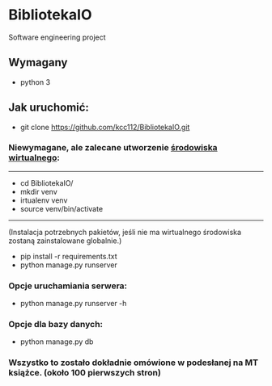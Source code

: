 # BibliotekaIO
Software engineering project

## Wymagany
- python 3

## Jak uruchomić:
- git clone https://github.com/kcc112/BibliotekaIO.git

### Niewymagane, ale zalecane utworzenie [środowiska wirtualnego](https://virtualenv.pypa.io/en/latest/):
---
- cd BibliotekaIO/
- mkdir venv
- irtualenv venv
- source venv/bin/activate
---
(Instalacja potrzebnych pakietów, jeśli nie ma wirtualnego środowiska zostaną zainstalowane globalnie.)
- pip install -r requirements.txt
- python manage.py runserver

### Opcje uruchamiania serwera:
- python manage.py runserver -h

### Opcje dla bazy danych:
- python manage.py db


### Wszystko to zostało dokładnie omówione w podesłanej na MT książce. (około 100 pierwszych stron)
